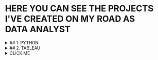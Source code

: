 # HERE YOU CAN SEE THE PROJECTS I'VE CREATED  ON MY ROAD AS DATA ANALYST

<details><summary>## 1. PYTHON</summary>
<p>

### [1. Building a dataset from files published on a website](https://github.com/lilqasr/Projects/tree/main/Projects_list/Python/Building%20dataset%20from%20website)
   
</p>
</details>


<details><summary>## 2. TABLEAU</summary>
<p>

## [Tableau public profile](https://public.tableau.com/app/profile/lilqasr88)
</p>
</details>

<details><summary>CLICK ME</summary>
<p>

#### We can hide anything, even code!

```ruby
   puts "Hello World"
```

</p>
</details>

